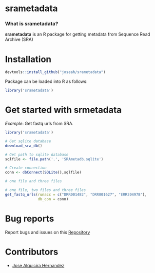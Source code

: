 # srametadata

### What is srametadata?

**srametadata** is an R package for getting metadata from Sequence Read Archive (SRA)


# Installation


```r
devtools::install_github("joseah/srametadata")
```

Package can be loaded into R as follows:
```r
library('srametadata')
```

# Get started with **srmetadata** 

*Example*: Get fastq urls from SRA.

```r
library('srametadata')

# Get sqlite database
download_sra_db()

# Get path to sqlite database
sqlfile <- file.path('.', 'SRAmetadb.sqlite')

# Create connection
conn <- dbConnect(SQLite(),sqlfile)

# one file and three files

# one file, two files and three files
get_fastq_urls(runacc = c("DRR001482", "DRR001627", "ERR204978"),
               db_con = conn)
```

# Bug reports
Report bugs and issues on this [Repository](https://github.com/joseah/srametadata)

# Contributors

* [Jose Alquicira Hernandez](https://github.com/joseah)
